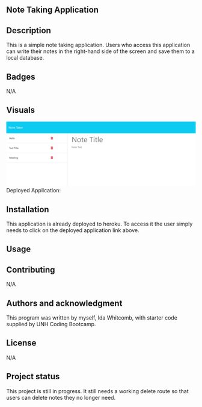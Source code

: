 ## Note Taking Application

## Description
This is a simple note taking application. Users who access this application can write their notes in the right-hand side of the screen and save them to a local database.

## Badges
N/A

## Visuals
<img src='./Photos/notes_page.png'>
Deployed Application: 

## Installation
This application is already deployed to heroku. To access it the user simply needs to click on the deployed application link above.

## Usage


## Contributing
N/A

## Authors and acknowledgment
This program was written by myself, Ida Whitcomb, with starter code supplied by UNH Coding Bootcamp.

## License
N/A

## Project status
This project is still in progress. It still needs a working delete route so that users can delete notes they no longer need.